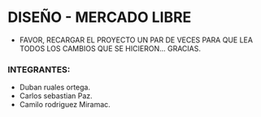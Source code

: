 # DISEÑO - MERCADO LIBRE

* FAVOR,  RECARGAR EL PROYECTO UN PAR DE VECES PARA QUE LEA TODOS LOS CAMBIOS QUE SE HICIERON... GRACIAS.

### INTEGRANTES:
- Duban ruales ortega.
- Carlos sebastian Paz.
- Camilo rodriguez Miramac.